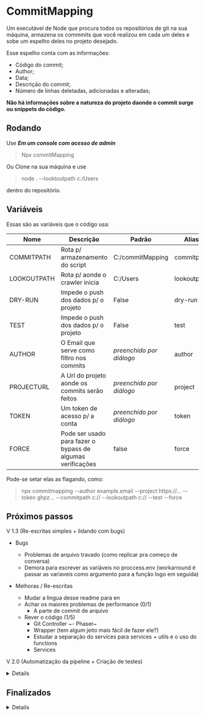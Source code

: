 # CommitMapping
Um executável de Node que procura todos os repositórios de git na sua máquina, armazena os commmits que você realizou em cada um deles e sobe um espelho deles no projeto desejado.  

Esse espelho conta com as informações:  
- Código do commit;  
- Author;  
- Data;  
- Descrição do commit;
- Número de linhas deletadas, adicionadas e alteradas;

**Não há informações sobre a natureza do projeto daonde o commit surge ou snippets do código.** 

## Rodando

Use ***Em um console com acesso de admin***
>Npx commitMapping


Ou Clone na sua máquina e use
>node .  --looktoutpath c:/Users

dentro do repositório.  

## Variáveis

Essas são as variáveis que o código usa:

| Nome          | Descrição                                                  | Padrão                   | Alias       |
| ------------- | ---------------------------------------------------------- | ------------------------ | ----------- |
| COMMITPATH    | Rota p/ armazenamento do script                            | C:/commitMapping         | commitpath  |
| LOOKOUTPATH   | Rota p/ aonde o crawler inicia                             | C:/Users                 | lookoutpath |
| DRY-RUN       | Impede o push dos dados p/ o projeto                       | False                    | dry-run     |
| TEST          | Impede o push dos dados p/ o projeto                       | False                    | test        |
| AUTHOR        | O Email que serve como filtro nos commits                  | *preenchido por diálogo* | author      |
| PROJECTURL    | A Url do projeto aonde os commits serão feitos             | *preenchido por diálogo* | project     |
| TOKEN         | Um token de acesso p/ a conta                              | *preenchido por diálogo* | token       |
| FORCE         | Pode ser usado para fazer o bypass de algumas verificações | false                    | force       |

Pode-se setar elas as flagando, como:
> npx commitmapping --author example.email --project https://... --token ghpz... --commitpath c:// --lookoutpath c:// --test --force

## Próximos passos
V 1.3 (Re-escritas simples + lidando com bugs)
- Bugs
    - Problemas de arquivo travado (como replicar pra começo de conversa)
    - Demora para escrever as variáveis no proccess.env (workarround é passar as variaveis como argumento para a função logo em seguida)

- Melhoras / Re-escritas
    - Mudar a lingua desse readme para en
    - Achar os maiores problemas de performance (0/1)
        - A parte de commit de arquivo
    - Rever o código (1/5)
        - Git Controller
        ~- Phaser~
        - Wrapper (tem algum jeito mais fácil de fazer ele?)
        - Estudar a separação do services para services + utils e o uso do functions
        - Services

V 2.0 (Automatização da pipeline + Criação de testes)
<details>

- Criação de test
    ~- Nova variável~
    - Criar temp e conferir se existe
    - Clonar um reposítório
        - Fazer o crawler correr pegando alguns outros projetos
        - Conferir o commits nesses projetos

- DevOps
    ~- Criar nova branch p/ teste e PRD~
    - Git Actions (1/4)
        ~- Subir de master p/ PRD~
        - Subir de PRD p/ o NPM
        - Testes automáticos na branch de dev
        - Realizar testes antes de subir de master p/ PRD
</details>

## Finalizados
<details>

V 0 até 1.2.0
- Bugs
    - Melhorar o loop de realização de commits
    - Clonar apenas .git
    - Para alguns projetos o git log não dá retorno
    - Organizar os arquivos de linguas
    - O --test e o --dryrun não travam ou travam tudo
    - Bug no horário
    - Bug no caso do projeto já existir

- Melhorias/re-escritas
    - Disponibilizar em inglês
    - new code order:
        - get envs
        - get language
        - console.clear
        - start flux
        - (Re) Organizar os arquivos;
    - Tentar passar os arquivos para algum lugar temp
    - Criar um padrão de erro no caso de acontecer falhas antes do momento que pegamos o filepath (com a alteração da função de exec p/ cwd ficou redundante);
    - Melhorar a lógica p/ a troca de sistemas operacionais e linguagens (com a alteração p/ a padronização da função exec do node já ficou agnóstico ao sistema operacional e linguagem);
    - Tentar alterar a data do commit pelas próprias opções da API do git (ou mudando as variáveis de ambiente);
    - Criar um wrapper de erros;
    - Melhorar o log de saída do sistemas;
    - Nos detalhes do commit, colocar o número de linhas;
    - Nos detalhes do commit, colocar o nome do projeto; (poderia ser considerado vazamento de info)
    - Não duplicar Commits e não deletar o arquivo atual;
    - Melhorar a leitura do readme;
    - Criar um caso de testes que não pusha;
    - Arrumar as envs de ambiente p/ incluir email, token e repo;
    - Armazenar os commits que deram erro;
    - Error Handler mais completo;
    - Lidar com kill Switchs;
    - Adicionar novas variáveis ao ReadMe;
    - Função de DeleteFile em utils;
    - Mudar o jeito que o crawler funciona p/ evitar a recorrencia da função;
    - Ajustes na escrita e novas tasks;
    - Break o Born() no phaser;
    - Pegar o diretório atual e usar ele para construir as rotas padrões;
    - Possibilitar vários processos de estarem ocupando a thread quando executando em loop;
    - Break o modifyAndCommit() no git.controller;
    - Token e URL estão hardcoded;

DevOps
    - Subir para o NPX (e trocar de nome, talvez);
        - Usar localmente no diretório apontado (quando mudar p/ npx)

</details>